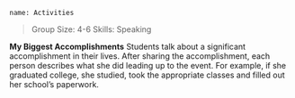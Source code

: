 ```ngMeta
name: Activities
```
>Group Size: 4-6
Skills: Speaking

**My Biggest Accomplishments**
Students talk about a significant accomplishment in their lives. After sharing the accomplishment, each person describes what she did leading up to the event. For example, if she graduated college, she studied, took the appropriate classes and filled out her school’s paperwork.